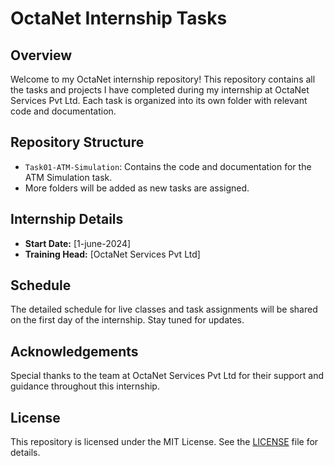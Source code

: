 # OctaNet Internship Tasks

## Overview

Welcome to my OctaNet internship repository! This repository contains all the tasks and projects I have completed during my internship at OctaNet Services Pvt Ltd. Each task is organized into its own folder with relevant code and documentation.

## Repository Structure

- `Task01-ATM-Simulation`: Contains the code and documentation for the ATM Simulation task.
- More folders will be added as new tasks are assigned.

## Internship Details

- **Start Date:** [1-june-2024]
- **Training Head:** [OctaNet Services Pvt Ltd]

## Schedule

The detailed schedule for live classes and task assignments will be shared on the first day of the internship. Stay tuned for updates.

## Acknowledgements

Special thanks to the team at OctaNet Services Pvt Ltd for their support and guidance throughout this internship.

## License

This repository is licensed under the MIT License. See the [LICENSE](LICENSE) file for details.
